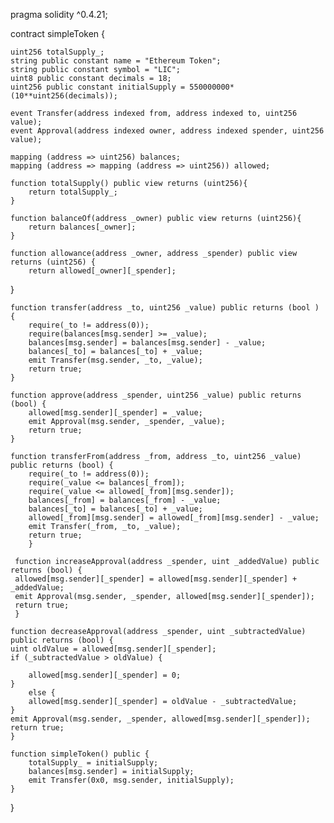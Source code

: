 pragma solidity ^0.4.21;

contract simpleToken {

    uint256 totalSupply_; 
    string public constant name = "Ethereum Token";
    string public constant symbol = "LIC";
    uint8 public constant decimals = 18;
    uint256 public constant initialSupply = 550000000*(10**uint256(decimals));

    event Transfer(address indexed from, address indexed to, uint256 value);
    event Approval(address indexed owner, address indexed spender, uint256 value);

    mapping (address => uint256) balances; 
    mapping (address => mapping (address => uint256)) allowed;
    
    function totalSupply() public view returns (uint256){
        return totalSupply_;
    }

    function balanceOf(address _owner) public view returns (uint256){
        return balances[_owner];
    }

    function allowance(address _owner, address _spender) public view returns (uint256) {
        return allowed[_owner][_spender];
  }

    function transfer(address _to, uint256 _value) public returns (bool ) {
        require(_to != address(0));
        require(balances[msg.sender] >= _value); 
        balances[msg.sender] = balances[msg.sender] - _value; 
        balances[_to] = balances[_to] + _value; 
        emit Transfer(msg.sender, _to, _value);
        return true;
    }

    function approve(address _spender, uint256 _value) public returns (bool) {
        allowed[msg.sender][_spender] = _value;
        emit Approval(msg.sender, _spender, _value);
        return true;
    }

    function transferFrom(address _from, address _to, uint256 _value) public returns (bool) {
        require(_to != address(0));
        require(_value <= balances[_from]);
        require(_value <= allowed[_from][msg.sender]); 
        balances[_from] = balances[_from] - _value; 
        balances[_to] = balances[_to] + _value; 
        allowed[_from][msg.sender] = allowed[_from][msg.sender] - _value; 
        emit Transfer(_from, _to, _value); 
        return true; 
        } 

     function increaseApproval(address _spender, uint _addedValue) public returns (bool) { 
     allowed[msg.sender][_spender] = allowed[msg.sender][_spender] + _addedValue; 
     emit Approval(msg.sender, _spender, allowed[msg.sender][_spender]); 
     return true; 
     } 
 
    function decreaseApproval(address _spender, uint _subtractedValue) public returns (bool) { 
    uint oldValue = allowed[msg.sender][_spender]; 
    if (_subtractedValue > oldValue) {

        allowed[msg.sender][_spender] = 0;
    } 
        else {
        allowed[msg.sender][_spender] = oldValue - _subtractedValue;
    }
    emit Approval(msg.sender, _spender, allowed[msg.sender][_spender]);
    return true;
    }

    function simpleToken() public {
        totalSupply_ = initialSupply;
        balances[msg.sender] = initialSupply;
        emit Transfer(0x0, msg.sender, initialSupply);
    }
}
